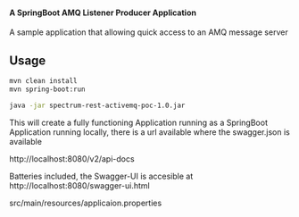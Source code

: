 #### A SpringBoot AMQ Listener Producer Application 

A sample application that allowing quick access to an AMQ message server

Usage
-----

```sh
mvn clean install
mvn spring-boot:run

java -jar spectrum-rest-activemq-poc-1.0.jar


```
This will create a fully functioning Application running as a SpringBoot Application
running locally, there is a url available where the swagger.json is available

http://localhost:8080/v2/api-docs

Batteries included, the Swagger-UI is accesible at
http://localhost:8080/swagger-ui.html


src/main/resources/applicaion.properties